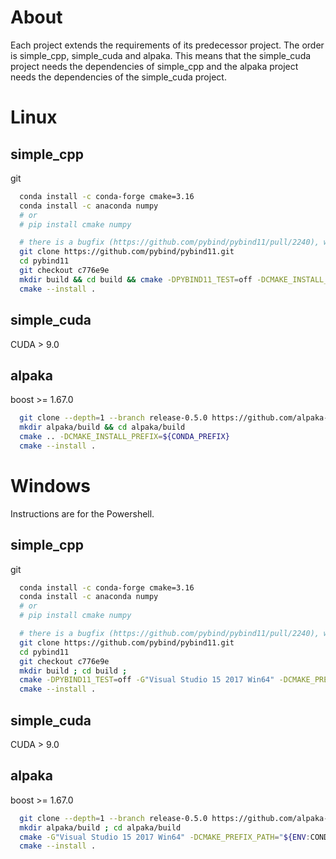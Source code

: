 # About

Each project extends the requirements of its predecessor project. The order is simple\_cpp, simple\_cuda and alpaka. This means that the simple\_cuda project needs the dependencies of simple\_cpp and the alpaka project needs the dependencies of the simple\_cuda project.

# Linux

## simple_cpp

git

``` bash
  conda install -c conda-forge cmake=3.16
  conda install -c anaconda numpy
  # or
  # pip install cmake numpy
```

``` bash
  # there is a bugfix (https://github.com/pybind/pybind11/pull/2240), which is not in a release yet
  git clone https://github.com/pybind/pybind11.git
  cd pybind11
  git checkout c776e9e
  mkdir build && cd build && cmake -DPYBIND11_TEST=off -DCMAKE_INSTALL_PREFIX=${CONDA_PREFIX} ..
  cmake --install .
```

## simple_cuda

CUDA > 9.0

## alpaka

boost >= 1.67.0

``` bash
  git clone --depth=1 --branch release-0.5.0 https://github.com/alpaka-group/alpaka.git
  mkdir alpaka/build && cd alpaka/build
  cmake .. -DCMAKE_INSTALL_PREFIX=${CONDA_PREFIX}
  cmake --install .
```

# Windows

Instructions are for the Powershell.

## simple_cpp

git

``` bash
  conda install -c conda-forge cmake=3.16
  conda install -c anaconda numpy
  # or
  # pip install cmake numpy
```

``` bash
  # there is a bugfix (https://github.com/pybind/pybind11/pull/2240), which is not in a release yet
  git clone https://github.com/pybind/pybind11.git
  cd pybind11
  git checkout c776e9e
  mkdir build ; cd build ;
  cmake -DPYBIND11_TEST=off -G"Visual Studio 15 2017 Win64" -DCMAKE_PREFIX_PATH="${ENV:CONDA_PREFIX}" -DCMAKE_INSTALL_PREFIX="${ENV:CONDA_PREFIX}" ..
  cmake --install .
```


## simple_cuda

CUDA > 9.0

## alpaka

boost >= 1.67.0

``` bash
  git clone --depth=1 --branch release-0.5.0 https://github.com/alpaka-group/alpaka.git
  mkdir alpaka/build ; cd alpaka/build
  cmake -G"Visual Studio 15 2017 Win64" -DCMAKE_PREFIX_PATH="${ENV:CONDA_PREFIX}" -DCMAKE_INSTALL_PREFIX="${ENV:CONDA_PREFIX}" -DBoost_INCLUDE_DIR=C:\Path\to\boost\ ..
  cmake --install .
```
